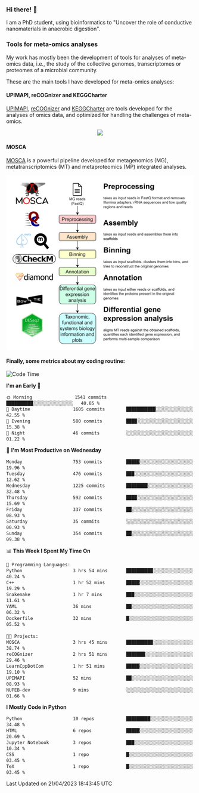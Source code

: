 ### Hi there! 👋

I am a PhD student, using bioinformatics to "Uncover the role of conductive nanomaterials in anaerobic digestion".

### Tools for meta-omics analyses

My work has mostly been the development of tools for analyses of meta-omics data, i.e., the study of the collective genomes, transcriptomes or proteomes of a microbial community.

These are the main tools I have developed for meta-omics analyses:

#### UPIMAPI, reCOGnizer and KEGGCharter

[UPIMAPI](https://github.com/iquasere/UPIMAPI), [reCOGnizer](https://github.com/iquasere/reCOGnizer) and [KEGGCharter](https://github.com/iquasere/KEGGCharter) are tools developed for the analyses of omics data, and optimized for handling the challenges of meta-omics.

<p align="center">
    <img src="assets/annotation_paper.png">
</p>

#### MOSCA

[MOSCA](https://github.com/iquasere/MOSCA) is a powerful pipeline developed for metagenomics (MG), metatranscriptomics (MT) and metaproteomics (MP) integrated analyses.

<p align="center">
    <img src="assets/mosca_workflow.png" align="center" width="700">
</p>


#### Finally, some metrics about my coding routine:

<!--START_SECTION:waka-->
![Code Time](http://img.shields.io/badge/Code%20Time-557%20hrs%2027%20mins-blue)

**I'm an Early 🐤** 

```text
🌞 Morning                1541 commits        ██████████░░░░░░░░░░░░░░░   40.85 % 
🌆 Daytime                1605 commits        ███████████░░░░░░░░░░░░░░   42.55 % 
🌃 Evening                580 commits         ████░░░░░░░░░░░░░░░░░░░░░   15.38 % 
🌙 Night                  46 commits          ░░░░░░░░░░░░░░░░░░░░░░░░░   01.22 % 
```
📅 **I'm Most Productive on Wednesday** 

```text
Monday                   753 commits         █████░░░░░░░░░░░░░░░░░░░░   19.96 % 
Tuesday                  476 commits         ███░░░░░░░░░░░░░░░░░░░░░░   12.62 % 
Wednesday                1225 commits        ████████░░░░░░░░░░░░░░░░░   32.48 % 
Thursday                 592 commits         ████░░░░░░░░░░░░░░░░░░░░░   15.69 % 
Friday                   337 commits         ██░░░░░░░░░░░░░░░░░░░░░░░   08.93 % 
Saturday                 35 commits          ░░░░░░░░░░░░░░░░░░░░░░░░░   00.93 % 
Sunday                   354 commits         ██░░░░░░░░░░░░░░░░░░░░░░░   09.38 % 
```


📊 **This Week I Spent My Time On** 

```text
💬 Programming Languages: 
Python                   3 hrs 54 mins       ██████████░░░░░░░░░░░░░░░   40.24 % 
C++                      1 hr 52 mins        █████░░░░░░░░░░░░░░░░░░░░   19.29 % 
Snakemake                1 hr 7 mins         ███░░░░░░░░░░░░░░░░░░░░░░   11.61 % 
YAML                     36 mins             ██░░░░░░░░░░░░░░░░░░░░░░░   06.32 % 
Dockerfile               32 mins             █░░░░░░░░░░░░░░░░░░░░░░░░   05.52 % 

🐱‍💻 Projects: 
MOSCA                    3 hrs 45 mins       ██████████░░░░░░░░░░░░░░░   38.74 % 
reCOGnizer               2 hrs 51 mins       ███████░░░░░░░░░░░░░░░░░░   29.46 % 
LearnCppDotCom           1 hr 51 mins        █████░░░░░░░░░░░░░░░░░░░░   19.10 % 
UPIMAPI                  52 mins             ██░░░░░░░░░░░░░░░░░░░░░░░   08.93 % 
NUFEB-dev                9 mins              ░░░░░░░░░░░░░░░░░░░░░░░░░   01.66 % 
```

**I Mostly Code in Python** 

```text
Python                   10 repos            █████████░░░░░░░░░░░░░░░░   34.48 % 
HTML                     6 repos             █████░░░░░░░░░░░░░░░░░░░░   20.69 % 
Jupyter Notebook         3 repos             ███░░░░░░░░░░░░░░░░░░░░░░   10.34 % 
CSS                      1 repo              █░░░░░░░░░░░░░░░░░░░░░░░░   03.45 % 
TeX                      1 repo              █░░░░░░░░░░░░░░░░░░░░░░░░   03.45 % 
```




 Last Updated on 21/04/2023 18:43:45 UTC
<!--END_SECTION:waka-->
